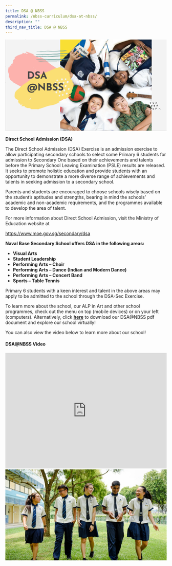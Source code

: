 ```yaml
---
title: DSA @ NBSS
permalink: /nbss-curriculum/dsa-at-nbss/
description: ""
third_nav_title: DSA @ NBSS
---
```

<img src="/images/dsa2.png">

<p><strong>Direct School Admission (DSA)</strong></p>
<p>The Direct School Admission (DSA) Exercise is an admission exercise to allow participating secondary schools to select some Primary 6 students for admission to Secondary One based on their achievements and talents before the Primary School Leaving Examination (PSLE) results are released. It seeks to promote holistic education and provide students with an opportunity to demonstrate a more diverse range of achievements and talents in seeking admission to a secondary school.</p>
<p>Parents and students are encouraged to choose schools wisely based on the student’s aptitudes and strengths, bearing in mind the schools’ academic and non-academic requirements, and the programmes available to develop the area of talent.</p>
<p>For more information about Direct School Admission, visit the Ministry of Education website at&nbsp;</p>
<p><a href="https://www.moe.gov.sg/secondary/dsa">https://www.moe.gov.sg/secondary/dsa</a></p>
<p><strong>Naval Base Secondary School offers DSA in the following areas:</strong></p>
<ul>
<li><strong>Visual&nbsp;</strong><strong>Arts</strong></li>
<li><strong>Student Leadership</strong></li>
<li><strong>Performing Arts – Choir</strong></li>
<li><strong>Performing Arts – Dance (Indian and Modern Dance)</strong></li>
<li><strong>Performing Arts – Concert Band</strong></li>
<li><strong>Sports – Table Tennis</strong></li>
</ul>
<p>Primary 6 students with a keen interest and talent in the above areas may apply to be admitted to the school through the DSA-Sec Exercise.&nbsp;</p>
<p>To learn more about the school, our ALP in Art and other school programmes, check out the menu on top (mobile devices) or on your left (computers). Alternatively, click <strong><a href="/files/DSANBSS.pdf">here</a></strong>&nbsp;to download&nbsp;our DSA@NBSS pdf document and explore our school virtually!&nbsp;</p>

<p>You can also view the video below to learn more about our school! </p>
<h4><strong>DSA@NBSS Video</strong></h4>
<div><iframe title="YouTube video player" src="https://www.youtube.com/embed/dz-6f1xY22E" width="100%" height="360" frameborder="0" allowfullscreen="allowfullscreen" data-mce-fragment="1"></iframe></div>

<img src="/images/dsa1.jpg">
